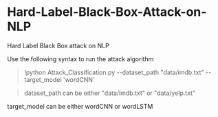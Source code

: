 # Hard-Label-Black-Box-Attack-on-NLP
Hard Label Black Box attack on NLP

Use the following syntax to run the attack algorithm

>!python Attack_Classification.py --dataset_path "data/imdb.txt" --target_model 'wordCNN'

>dataset_path can be either "data/imdb.txt" or "data/yelp.txt" 

target_model can be either wordCNN or wordLSTM
